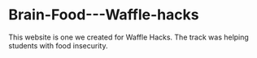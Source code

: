 # Brain-Food---Waffle-hacks
 This website is one we created for Waffle Hacks. The track was helping students with food insecurity.
